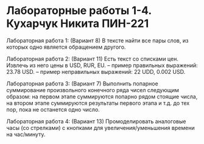 # Лабораторные работы 1-4. Кухарчук Никита ПИН-221

Лабораторная работа 1: (Вариант 8)
В тексте найти все пары слов, из которых одно является об­ращением другого.

Лабораторная работа 2: (Вариант 11) 
Есть текст со списками цен. Извлечь из него цены в USD, RUR, EU.
– пример правильных выражений: 23.78 USD.
– пример неправильных выражений: 22 UDD, 0.002 USD.

Лабораторная работа 3: (Вариант 7) 
Выполнить попарное суммирование произвольного конечного ряда чисел следующим образом: на первом этапе суммируются попарно рядом стоящие числа, на втором этапе суммируются результаты первого этапа и т.д. до тех пор, пока не останется одно число.

Лабораторная работа 4: (Вариант 13)
Промоделировать аналоговые часы (со стрелками) с кнопками для увеличения/уменьшения времени на час/минуту.
